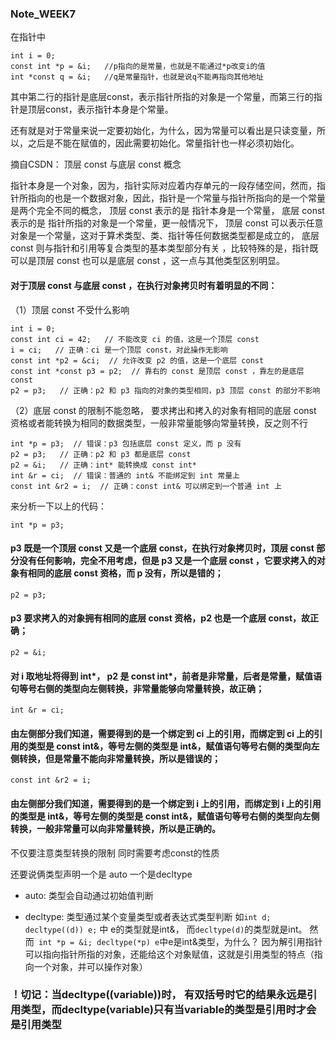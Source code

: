 ### Note_WEEK7

在指针中 
```
int i = 0;
const int *p = &i;   //p指向的是常量，也就是不能通过*p改变i的值
int *const q = &i;   //q是常量指针，也就是说q不能再指向其他地址
```
其中第二行的指针是底层const，表示指针所指的对象是一个常量，而第三行的指针是顶层const，表示指针本身是个常量。

还有就是对于常量来说一定要初始化，为什么，因为常量可以看出是只读变量，所以，之后是不能在赋值的，因此需要初始化。常量指针也一样必须初始化。

摘自CSDN：
顶层 const 与底层 const 概念

指针本身是一个对象，因为，指针实际对应着内存单元的一段存储空间，然而，指针所指向的也是一个数据对象，因此，指针是一个常量与指针所指向的是一个常量是两个完全不同的概念， 顶层 const 表示的是 指针本身是一个常量， 底层 const 表示的是 指针所指的对象是一个常量，更一般情况下， 顶层 const 可以表示任意对象是一个常量，这对于算术类型、类、指针等任何数据类型都是成立的， 底层 const 则与指针和引用等复合类型的基本类型部分有关 ，比较特殊的是，指针既可以是顶层 const 也可以是底层 const ，这一点与其他类型区别明显。

#### 对于顶层 const 与底层 const ，在执行对象拷贝时有着明显的不同：

（1）顶层 const 不受什么影响
```
int i = 0;  
const int ci = 42;   // 不能改变 ci 的值，这是一个顶层 const  
i = ci;   // 正确：ci 是一个顶层 const，对此操作无影响  
const int *p2 = &ci;  // 允许改变 p2 的值，这是一个底层 const  
const int *const p3 = p2;  // 靠右的 const 是顶层 const ，靠左的是底层 const  
p2 = p3;   // 正确：p2 和 p3 指向的对象的类型相同，p3 顶层 const 的部分不影响  
```

（2）底层 const 的限制不能忽略，  要求拷出和拷入的对象有相同的底层 const 资格或者能转换为相同的数据类型，一般非常量能够向常量转换，反之则不行
```
int *p = p3;  // 错误：p3 包括底层 const 定义，而 p 没有  
p2 = p3;   // 正确：p2 和 p3 都是底层 const  
p2 = &i;   // 正确：int* 能转换成 const int*  
int &r = ci;  // 错误：普通的 int& 不能绑定到 int 常量上  
const int &r2 = i;  // 正确：const int& 可以绑定到一个普通 int 上  
```

来分析一下以上的代码：

```int *p = p3;```
#### p3 既是一个顶层 const 又是一个底层 const，在执行对象拷贝时，顶层 const 部分没有任何影响，完全不用考虑，但是 p3 又是一个底层 const ，它要求拷入的对象有相同的底层 const 资格，而 p 没有，所以是错的；

```p2 = p3;```
#### p3 要求拷入的对象拥有相同的底层 const 资格，p2 也是一个底层 const，故正确；

```p2 = &i;```
#### 对 i 取地址将得到 int*， p2 是 const int*，前者是非常量，后者是常量，赋值语句等号右侧的类型向左侧转换，非常量能够向常量转换，故正确；

```int &r = ci;```
#### 由左侧部分我们知道，需要得到的是一个绑定到 ci 上的引用，而绑定到 ci 上的引用的类型是 const int&，等号左侧的类型是 int&，赋值语句等号右侧的类型向左侧转换，但是常量不能向非常量转换，所以是错误的；

```const int &r2 = i;```
#### 由左侧部分我们知道，需要得到的是一个绑定到 i 上的引用，而绑定到 i 上的引用的类型是 int&，等号左侧的类型是 const int&，赋值语句等号右侧的类型向左侧转换，一般非常量可以向非常量转换，所以是正确的。

不仅要注意类型转换的限制 同时需要考虑const的性质



还要说俩类型声明一个是 auto 一个是decltype
- auto: 类型会自动通过初始值判断

- decltype: 类型通过某个变量类型或者表达式类型判断  如```int d; decltype((d)) e;``` 中 e的类型就是int&， 而```decltype(d)```的类型就是int。 然而``` int *p = &i; decltype(*p) e```中e是int&类型，为什么？ 因为解引用指针可以指向指针所指的对象，还能给这个对象赋值，这就是引用类型的特点（指向一个对象，并可以操作对象）

### ！切记：当decltype((variable))时， 有双括号时它的结果永远是引用类型，而decltype(variable)只有当variable的类型是引用时才会是引用类型 


